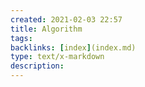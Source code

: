 ```yaml
---
created: 2021-02-03 22:57
title: Algorithm
tags:
backlinks: [index](index.md)
type: text/x-markdown
description: 
---
```


